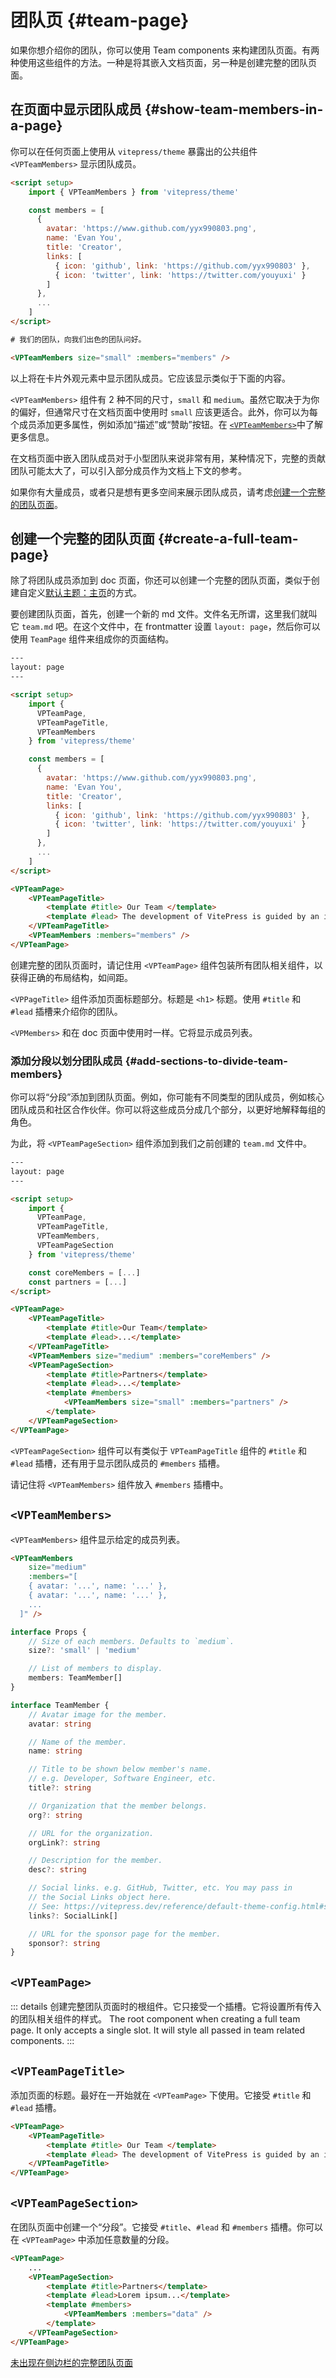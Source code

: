 <script setup>
import { VPTeamMembers } from 'vitepress/theme'

const members = [
  {
    avatar: 'https://github.com/yyx990803.png',
    name: 'Evan You',
    title: 'Creator',
    links: [
      { icon: 'github', link: 'https://github.com/yyx990803' },
      { icon: 'twitter', link: 'https://twitter.com/youyuxi' }
    ]
  },
  {
    avatar: 'https://github.com/kiaking.png',
    name: 'Kia King Ishii',
    title: 'Developer',
    links: [
      { icon: 'github', link: 'https://github.com/kiaking' },
      { icon: 'twitter', link: 'https://twitter.com/KiaKing85' }
    ]
  }
]
</script>

# 团队页 {#team-page}

如果你想介绍你的团队，你可以使用 Team components 来构建团队页面。有两种使用这些组件的方法。一种是将其嵌入文档页面，另一种是创建完整的团队页面。

## 在页面中显示团队成员 {#show-team-members-in-a-page}

你可以在任何页面上使用从 `vitepress/theme` 暴露出的公共组件 `<VPTeamMembers>` 显示团队成员。

```html
<script setup>
	import { VPTeamMembers } from 'vitepress/theme'

	const members = [
	  {
	    avatar: 'https://www.github.com/yyx990803.png',
	    name: 'Evan You',
	    title: 'Creator',
	    links: [
	      { icon: 'github', link: 'https://github.com/yyx990803' },
	      { icon: 'twitter', link: 'https://twitter.com/youyuxi' }
	    ]
	  },
	  ...
	]
</script>

# 我们的团队，向我们出色的团队问好。

<VPTeamMembers size="small" :members="members" />
```

以上将在卡片外观元素中显示团队成员。它应该显示类似于下面的内容。

<VPTeamMembers size="small" :members="members" />

`<VPTeamMembers>` 组件有 2 种不同的尺寸，`small` 和 `medium`。虽然它取决于为你的偏好，但通常尺寸在文档页面中使用时 `small` 应该更适合。此外，你可以为每个成员添加更多属性，例如添加“描述”或“赞助”按钮。在 [`<VPTeamMembers>`](#vpteammembers)中了解更多信息。

在文档页面中嵌入团队成员对于小型团队来说非常有用，某种情况下，完整的贡献团队可能太大了，可以引入部分成员作为文档上下文的参考。

如果你有大量成员，或者只是想有更多空间来展示团队成员，请考虑[创建一个完整的团队页面](#create-a-full-team-page)。

## 创建一个完整的团队页面 {#create-a-full-team-page}

除了将团队成员添加到 doc 页面，你还可以创建一个完整的团队页面，类似于创建自定义[默认主题：主页](./default-theme-home-page)的方式。

要创建团队页面，首先，创建一个新的 md 文件。文件名无所谓，这里我们就叫它 `team.md` 吧。在这个文件中，在 frontmatter 设置 `layout: page`，然后你可以使用 `TeamPage` 组件来组成你的页面结构。

```html
---
layout: page
---

<script setup>
	import {
	  VPTeamPage,
	  VPTeamPageTitle,
	  VPTeamMembers
	} from 'vitepress/theme'

	const members = [
	  {
	    avatar: 'https://www.github.com/yyx990803.png',
	    name: 'Evan You',
	    title: 'Creator',
	    links: [
	      { icon: 'github', link: 'https://github.com/yyx990803' },
	      { icon: 'twitter', link: 'https://twitter.com/youyuxi' }
	    ]
	  },
	  ...
	]
</script>

<VPTeamPage>
	<VPTeamPageTitle>
		<template #title> Our Team </template>
		<template #lead> The development of VitePress is guided by an international team, some of whom have chosen to be featured below. </template>
	</VPTeamPageTitle>
	<VPTeamMembers :members="members" />
</VPTeamPage>
```

创建完整的团队页面时，请记住用 `<VPTeamPage>` 组件包装所有团队相关组件，以获得正确的布局结构，如间距。

`<VPPageTitle>` 组件添加页面标题部分。标题是 `<h1>` 标题。使用 `#title` 和 `#lead` 插槽来介绍你的团队。

`<VPMembers>` 和在 doc 页面中使用时一样。它将显示成员列表。

### 添加分段以划分团队成员 {#add-sections-to-divide-team-members}

你可以将“分段”添加到团队页面。例如，你可能有不同类型的团队成员，例如核心团队成员和社区合作伙伴。你可以将这些成员分成几个部分，以更好地解释每组的角色。

为此，将 `<VPTeamPageSection>` 组件添加到我们之前创建的 `team.md` 文件中。

```html
---
layout: page
---

<script setup>
	import {
	  VPTeamPage,
	  VPTeamPageTitle,
	  VPTeamMembers,
	  VPTeamPageSection
	} from 'vitepress/theme'

	const coreMembers = [...]
	const partners = [...]
</script>

<VPTeamPage>
	<VPTeamPageTitle>
		<template #title>Our Team</template>
		<template #lead>...</template>
	</VPTeamPageTitle>
	<VPTeamMembers size="medium" :members="coreMembers" />
	<VPTeamPageSection>
		<template #title>Partners</template>
		<template #lead>...</template>
		<template #members>
			<VPTeamMembers size="small" :members="partners" />
		</template>
	</VPTeamPageSection>
</VPTeamPage>
```

`<VPTeamPageSection>` 组件可以有类似于 `VPTeamPageTitle` 组件的 `#title` 和 `#lead` 插槽，还有用于显示团队成员的 `#members` 插槽。

请记住将 `<VPTeamMembers>` 组件放入 `#members` 插槽中。

## `<VPTeamMembers>`

`<VPTeamMembers>` 组件显示给定的成员列表。

```html
<VPTeamMembers
	size="medium"
	:members="[
    { avatar: '...', name: '...' },
    { avatar: '...', name: '...' },
    ...
  ]" />
```

```ts
interface Props {
	// Size of each members. Defaults to `medium`.
	size?: 'small' | 'medium'

	// List of members to display.
	members: TeamMember[]
}

interface TeamMember {
	// Avatar image for the member.
	avatar: string

	// Name of the member.
	name: string

	// Title to be shown below member's name.
	// e.g. Developer, Software Engineer, etc.
	title?: string

	// Organization that the member belongs.
	org?: string

	// URL for the organization.
	orgLink?: string

	// Description for the member.
	desc?: string

	// Social links. e.g. GitHub, Twitter, etc. You may pass in
	// the Social Links object here.
	// See: https://vitepress.dev/reference/default-theme-config.html#sociallinks
	links?: SocialLink[]

	// URL for the sponsor page for the member.
	sponsor?: string
}
```

## `<VPTeamPage>`

::: details 创建完整团队页面时的根组件。它只接受一个插槽。它将设置所有传入的团队相关组件的样式。
The root component when creating a full team page. It only accepts a single slot. It will style all passed in team related components.
:::

## `<VPTeamPageTitle>`

添加页面的标题。最好在一开始就在 `<VPTeamPage>` 下使用。它接受 `#title` 和 `#lead` 插槽。

```html
<VPTeamPage>
	<VPTeamPageTitle>
		<template #title> Our Team </template>
		<template #lead> The development of VitePress is guided by an international team, some of whom have chosen to be featured below. </template>
	</VPTeamPageTitle>
</VPTeamPage>
```

## `<VPTeamPageSection>`

在团队页面中创建一个“分段”。它接受 `#title`、`#lead` 和 `#members` 插槽。你可以在 `<VPTeamPage>` 中添加任意数量的分段。

```html
<VPTeamPage>
	...
	<VPTeamPageSection>
		<template #title>Partners</template>
		<template #lead>Lorem ipsum...</template>
		<template #members>
			<VPTeamMembers :members="data" />
		</template>
	</VPTeamPageSection>
</VPTeamPage>
```

[未出现在侧边栏的完整团队页面](./team)
